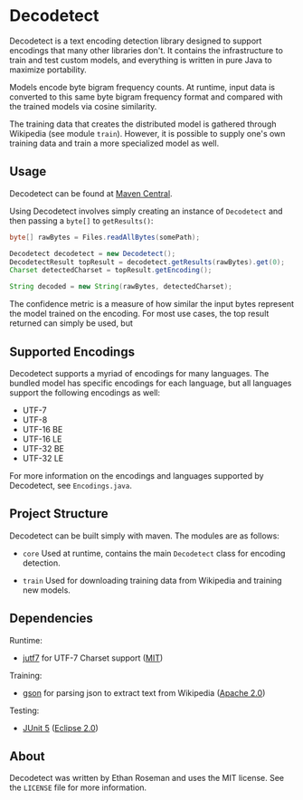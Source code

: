 # Decodetect
Decodetect is a text encoding detection library designed to support encodings that many other libraries don't. It contains the infrastructure to train and test custom models, and everything is written in pure Java to maximize portability.

Models encode byte bigram frequency counts. At runtime, input data is converted to this same byte bigram frequency format and compared with the trained models via cosine similarity.

The training data that creates the distributed model is gathered through Wikipedia (see module `train`). However, it is possible to supply one's own training data and train a more specialized model as well.

## Usage
Decodetect can be found at [Maven Central](https://mvnrepository.com/artifact/com.ethteck.decodetect/decodetect-core/0.1).

Using Decodetect involves simply creating an instance of `Decodetect` and then passing a `byte[]` to `getResults()`:

```java
byte[] rawBytes = Files.readAllBytes(somePath);

Decodetect decodetect = new Decodetect();
DecodetectResult topResult = decodetect.getResults(rawBytes).get(0);
Charset detectedCharset = topResult.getEncoding();

String decoded = new String(rawBytes, detectedCharset);
```

The confidence metric is a measure of how similar the input bytes represent the model trained on the encoding. For most use cases, the top result returned can simply be used, but 


## Supported Encodings
Decodetect supports a myriad of encodings for many languages. The bundled model has specific encodings for each language, but all languages support the following encodings as well:

* UTF-7
* UTF-8
* UTF-16 BE
* UTF-16 LE
* UTF-32 BE
* UTF-32 LE

For more information on the encodings and languages supported by Decodetect, see `Encodings.java`.


## Project Structure
Decodetect can be built simply with maven. The modules are as follows:

* `core` Used at runtime, contains the main `Decodetect` class for encoding detection.

* `train` Used for downloading training data from Wikipedia and training new models.

## Dependencies
Runtime:

* [jutf7](http://jutf7.sourceforge.net/) for UTF-7 Charset support ([MIT](https://opensource.org/licenses/MIT))

Training:

* [gson](https://github.com/google/gson) for parsing json to extract text from Wikipedia ([Apache 2.0](https://www.apache.org/licenses/LICENSE-2.0))

Testing:

* [JUnit 5](https://junit.org/junit5/) ([Eclipse 2.0](https://www.eclipse.org/legal/epl-2.0/))

## About
Decodetect was written by Ethan Roseman and uses the MIT license. See the `LICENSE` file for more information.
